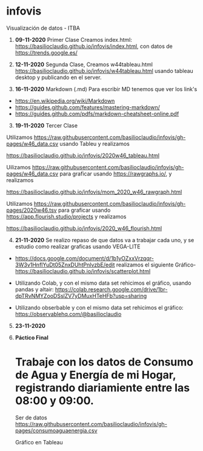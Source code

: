 # infovis
Visualización de datos - ITBA

1.  **09-11-2020** Primer Clase Creamos index.html: https://basilioclaudio.github.io/infovis/index.html,  con datos de https://trends.google.es/ 
 
2.  **12-11-2020** Segunda Clase, Creamos w44tableau.html https://basilioclaudio.github.io/infovis/w44tableau.html usando tableau desktop y publicando en el server.

3.  **16-11-2020** Markdown (.md) Para escribir MD tenemos que ver los link's 
* https://en.wikipedia.org/wiki/Markdown
* https://guides.github.com/features/mastering-markdown/
* https://guides.github.com/pdfs/markdown-cheatsheet-online.pdf

3. **19-11-2020** Tercer Clase 

Utilizamos https://raw.githubusercontent.com/basilioclaudio/infovis/gh-pages/w46_data.csv usando Tableu y realizamos

https://basilioclaudio.github.io/infovis/2020w46_tableau.html

Uilizamos https://raw.githubusercontent.com/basilioclaudio/infovis/gh-pages/w46_data.csv para graficar usando https://rawgraphs.io/, y realizamos

https://basilioclaudio.github.io/infovis/mom_2020_w46_rawgraph.html

Utilizamos https://raw.githubusercontent.com/basilioclaudio/infovis/gh-pages/2020w46.tsv para graficar usando https://app.flourish.studio/projects y realizamos 

https://basilioclaudio.github.io/infovis/2020_w46_flourish.html

4. **21-11-2020** Se realizo repaso de que datos va a trabajar cada uno, y se estudio como realizar graficas usando VEGA-LITE
 * https://docs.google.com/document/d/1b1yOZxxVrzqqr-3W3v1HnfIYuDt05ZnxDUhtPnlvzbE/edit
   realizamos el siguiente Gráfico- https://basilioclaudio.github.io/infovis/scatterplot.html
  
* Utilizando Colab, y con el mismo data set rehicimos el gráfico, usando pandas y altair: https://colab.research.google.com/drive/1br-dpTRvNMYZooDSslZV7yDMuxHTeHFb?usp=sharing
* Utilizando obserbable y con el mismo data set rehicimos el gráfico: https://observablehq.com/@basilioclaudio

5. **23-11-2020**

6. **Páctico Final**
    # Trabaje con los datos de Consumo de Agua y Energía de mi Hogar, registrando diariamiente entre las 08:00 y 09:00.
    Ser de datos https://raw.githubusercontent.com/basilioclaudio/infovis/gh-pages/consumoaguaenergia.csv
    
    Gráfico en Tableau
    
